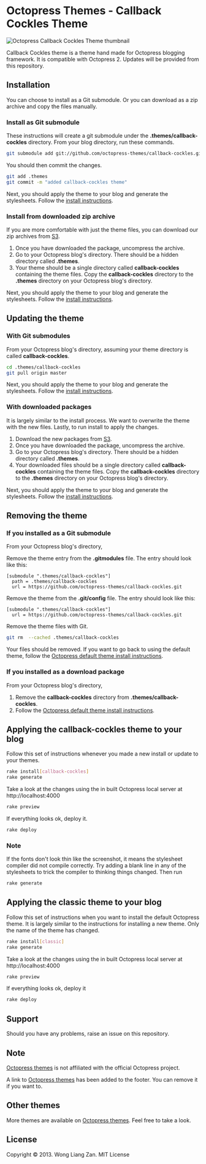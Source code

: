 # Octopress Themes - Callback Cockles Theme

![Octopress Callback Cockles Theme thumbnail](https://s3.amazonaws.com/static.octopressthemes.com/thumbnails/callback-cockles-thumbnail.png)

Callback Cockles theme is a theme hand made for Octopress blogging framework. It is compatible with Octopress 2. Updates will be provided from this repository.

## Installation

You can choose to install as a Git submodule. Or you can download as a zip archive and copy the files manually.

### Install as Git submodule

These instructions will create a git submodule under the __.themes/callback-cockles__ directory. From your blog directory, run these commands.

``` sh
git submodule add git://github.com/octopress-themes/callback-cockles.git .themes/callback-cockles
```

You should then commit the changes.

``` sh
git add .themes
git commit -m "added callback-cockles theme"
```

Next, you should apply the theme to your blog and generate the stylesheets. Follow the [install instructions](#applying-the-callback-cockles-theme-to-your-blog).

### Install from downloaded zip archive

If you are more comfortable with just the theme files, you can download our zip archives from [S3](https://s3.amazonaws.com/static.octopressthemes.com/themes/callback-cockles-v0.1.0.zip).

1. Once you have downloaded the package, uncompress the archive.
2. Go to your Octopress blog's directory. There should be a hidden directory called __.themes__.
3. Your theme should be a single directory called __callback-cockles__ containing the theme files. Copy the __callback-cockles__ directory to the __.themes__ directory on your Octopress blog's directory.

Next, you should apply the theme to your blog and generate the stylesheets. Follow the [install instructions](#applying-the-callback-cockles-theme-to-your-blog).

## Updating the theme

### With Git submodules

From your Octopress blog's directory, assuming your theme directory is called __callback-cockles__.

``` sh
cd .themes/callback-cockles
git pull origin master
```

Next, you should apply the theme to your blog and generate the stylesheets. Follow the [install instructions](#applying-the-callback-cockles-theme-to-your-blog).

### With downloaded packages

It is largely similar to the install process. We want to overwrite the theme with the new files. Lastly, to run install to apply the changes.

1. Download the new packages from [S3](https://s3.amazonaws.com/static.octopressthemes.com/themes/callback-cockles-v0.1.0.zip).
2. Once you have downloaded the package, uncompress the archive.
3. Go to your Octopress blog's directory. There should be a hidden directory called __.themes__.
4. Your downloaded files should be a single directory called __callback-cockles__ containing the theme files. Copy the __callback-cockles__ directory to the __.themes__ directory on your Octopress blog's directory.

Next, you should apply the theme to your blog and generate the stylesheets. Follow the [install instructions](#applying-the-callback-cockles-theme-to-your-blog).

## Removing the theme

### If you installed as a Git submodule

From your Octopress blog's directory,

Remove the theme entry from the __.gitmodules__ file. The entry should look like this:
```
[submodule ".themes/callback-cockles"]
  path = .themes/callback-cockles
  url = https://github.com/octopress-themes/callback-cockles.git
```

Remove the theme from the __.git/config__ file. The entry should look like this:
```
[submodule ".themes/callback-cockles"]
  url = https://github.com/octopress-themes/callback-cockles.git
```

Remove the theme files with Git.
``` sh
git rm  --cached .themes/callback-cockles
```

Your files should be removed. If you want to go back to using the default theme, follow the [Octopress default theme install instructions](#applying-the-classic-theme-to-your-blog).

### If you installed as a download package

From your Octopress blog's directory,

1. Remove the __callback-cockles__ directory from __.themes/callback-cockles__.
2. Follow the [Octopress default theme install instructions](#applying-the-callback-cockles-theme-to-your-blog).

## Applying the callback-cockles theme to your blog

Follow this set of instructions whenever you made a new install or update to your themes.

``` sh
rake install[callback-cockles]
rake generate
```

Take a look at the changes using the in built Octopress local server at http://localhost:4000

``` sh
rake preview
```

If everything looks ok, deploy it.

``` sh
rake deploy
```

### Note

If the fonts don't look thin like the screenshot, it means the stylesheet compiler did not compile correctly. Try adding a blank line in any of the stylesheets to trick the compiler to thinking things changed. Then run

``` sh
rake generate
```

## Applying the classic theme to your blog

Follow this set of instructions when you want to install the default Octopress theme. It is largely similar to the instructions for installing a new theme. Only the name of the theme has changed.

``` sh
rake install[classic]
rake generate
```

Take a look at the changes using the in built Octopress local server at http://localhost:4000

``` sh
rake preview
```

If everything looks ok, deploy it

``` sh
rake deploy
```

## Support

Should you have any problems, raise an issue on this repository.

## Note

[Octopress themes](http://octopressthemes.com) is not affiliated with the official Octopress project.

A link to [Octopress themes](http://octopressthemes.com) has been added to the footer. You can remove it if you want to.

## Other themes

More themes are available on [Octopress themes](http://octopressthemes.com). Feel free to take a look.

## License

Copyright &copy; 2013. Wong Liang Zan. MIT License
